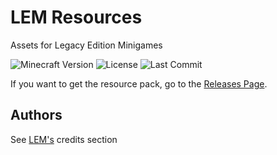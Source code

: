 # LEM Resources
Assets for Legacy Edition Minigames

![Minecraft Version](https://img.shields.io/badge/Minecraft-1.20.1-80ba42?style=for-the-badge) ![License](https://img.shields.io/github/license/Legacy-Edition-Minigames/Minigame-Resources?style=for-the-badge) ![Last Commit](https://img.shields.io/github/last-commit/Legacy-Edition-Minigames/Minigame-Resources?style=for-the-badge)

If you want to get the resource pack, go to the [Releases Page](https://github.com/Legacy-Edition-Minigames/Minigame-Resources/releases).

## Authors

See [LEM's](https://github.com/Legacy-Edition-Minigames/Minigames#credits) credits section
